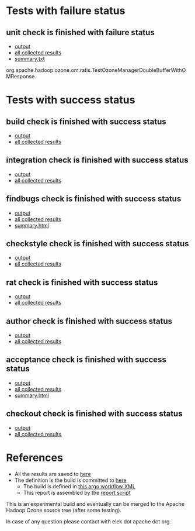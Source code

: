 # Tests with failure status

## unit check is finished with failure status

   * [output](https://raw.githubusercontent.com/elek/ozone-ci-q4/master/pr/pr-hdds-2259-hlwmv/unit/output.log)
   * [all collected results](https://github.com/elek/ozone-ci-q4/tree/master/pr/pr-hdds-2259-hlwmv/unit)
   * [summary.txt](https://github.com/elek/ozone-ci-q4/tree/master/pr/pr-hdds-2259-hlwmv/unit/summary.txt)

org.apache.hadoop.ozone.om.ratis.TestOzoneManagerDoubleBufferWithOMResponse


# Tests with success status

## build check is finished with success status

   * [output](https://raw.githubusercontent.com/elek/ozone-ci-q4/master/pr/pr-hdds-2259-hlwmv/build/output.log)
   * [all collected results](https://github.com/elek/ozone-ci-q4/tree/master/pr/pr-hdds-2259-hlwmv/build)


## integration check is finished with success status

   * [output](https://raw.githubusercontent.com/elek/ozone-ci-q4/master/pr/pr-hdds-2259-hlwmv/integration/output.log)
   * [all collected results](https://github.com/elek/ozone-ci-q4/tree/master/pr/pr-hdds-2259-hlwmv/integration)


## findbugs check is finished with success status

   * [output](https://raw.githubusercontent.com/elek/ozone-ci-q4/master/pr/pr-hdds-2259-hlwmv/findbugs/output.log)
   * [all collected results](https://github.com/elek/ozone-ci-q4/tree/master/pr/pr-hdds-2259-hlwmv/findbugs)
   * [summary.html](https://elek.github.io/ozone-ci-q4/pr/pr-hdds-2259-hlwmv/findbugs/summary.html)


## checkstyle check is finished with success status

   * [output](https://raw.githubusercontent.com/elek/ozone-ci-q4/master/pr/pr-hdds-2259-hlwmv/checkstyle/output.log)
   * [all collected results](https://github.com/elek/ozone-ci-q4/tree/master/pr/pr-hdds-2259-hlwmv/checkstyle)


## rat check is finished with success status

   * [output](https://raw.githubusercontent.com/elek/ozone-ci-q4/master/pr/pr-hdds-2259-hlwmv/rat/output.log)
   * [all collected results](https://github.com/elek/ozone-ci-q4/tree/master/pr/pr-hdds-2259-hlwmv/rat)


## author check is finished with success status

   * [output](https://raw.githubusercontent.com/elek/ozone-ci-q4/master/pr/pr-hdds-2259-hlwmv/author/output.log)
   * [all collected results](https://github.com/elek/ozone-ci-q4/tree/master/pr/pr-hdds-2259-hlwmv/author)


## acceptance check is finished with success status

   * [output](https://raw.githubusercontent.com/elek/ozone-ci-q4/master/pr/pr-hdds-2259-hlwmv/acceptance/output.log)
   * [all collected results](https://github.com/elek/ozone-ci-q4/tree/master/pr/pr-hdds-2259-hlwmv/acceptance)
   * [summary.html](https://elek.github.io/ozone-ci-q4/pr/pr-hdds-2259-hlwmv/acceptance/summary.html)


## checkout check is finished with success status

   * [output](https://raw.githubusercontent.com/elek/ozone-ci-q4/master/pr/pr-hdds-2259-hlwmv/checkout/output.log)
   * [all collected results](https://github.com/elek/ozone-ci-q4/tree/master/pr/pr-hdds-2259-hlwmv/checkout)




# References

 * All the results are saved to [here](https://github.com/elek/ozone-ci-q4/tree/master/pr/pr-hdds-2259-hlwmv/)
 * The definition is the build is committed to [here](https://github.com/elek/argo-ozone)
    * The build is defined in [this argo workflow XML](https://github.com/elek/argo-ozone/blob/master/ozone-build.yaml)
    * This report is assembled by the [report script](https://github.com/elek/argo-ozone/blob/master/scripts/report.sh)

This is an experimental build and eventually can be merged to the Apache Hadoop Ozone source tree (after some testing).

In case of any question please contact with elek dot apache dot org.
